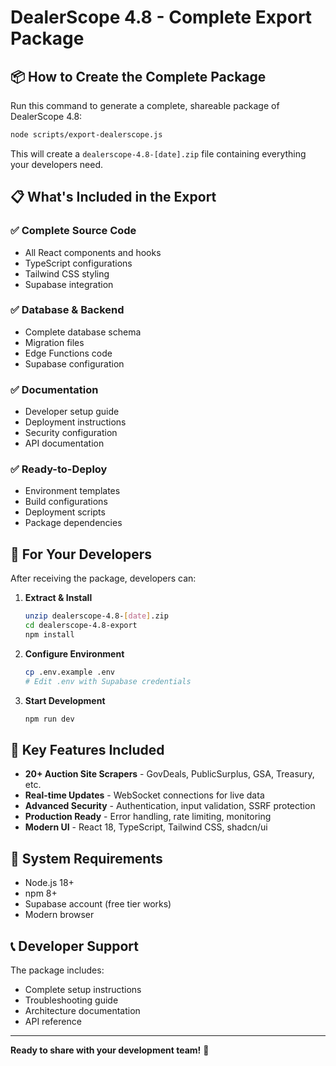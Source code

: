# DealerScope 4.8 - Complete Export Package

## 📦 How to Create the Complete Package

Run this command to generate a complete, shareable package of DealerScope 4.8:

```bash
node scripts/export-dealerscope.js
```

This will create a `dealerscope-4.8-[date].zip` file containing everything your developers need.

## 📋 What's Included in the Export

### ✅ Complete Source Code
- All React components and hooks
- TypeScript configurations
- Tailwind CSS styling
- Supabase integration

### ✅ Database & Backend
- Complete database schema
- Migration files
- Edge Functions code
- Supabase configuration

### ✅ Documentation
- Developer setup guide
- Deployment instructions
- Security configuration
- API documentation

### ✅ Ready-to-Deploy
- Environment templates
- Build configurations
- Deployment scripts
- Package dependencies

## 🚀 For Your Developers

After receiving the package, developers can:

1. **Extract & Install**
   ```bash
   unzip dealerscope-4.8-[date].zip
   cd dealerscope-4.8-export
   npm install
   ```

2. **Configure Environment**
   ```bash
   cp .env.example .env
   # Edit .env with Supabase credentials
   ```

3. **Start Development**
   ```bash
   npm run dev
   ```

## 🌟 Key Features Included

- **20+ Auction Site Scrapers** - GovDeals, PublicSurplus, GSA, Treasury, etc.
- **Real-time Updates** - WebSocket connections for live data
- **Advanced Security** - Authentication, input validation, SSRF protection
- **Production Ready** - Error handling, rate limiting, monitoring
- **Modern UI** - React 18, TypeScript, Tailwind CSS, shadcn/ui

## 🔧 System Requirements

- Node.js 18+
- npm 8+
- Supabase account (free tier works)
- Modern browser

## 📞 Developer Support

The package includes:
- Complete setup instructions
- Troubleshooting guide
- Architecture documentation
- API reference

---

**Ready to share with your development team!** 🎉